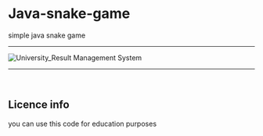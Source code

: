 # Java-snake-game
simple java snake game
<br>
<hr>

<img src="https://user-images.githubusercontent.com/75051796/120889379-615f0a80-c61a-11eb-86fb-5f0bf8e5df60.jpg" alt="University_Result Management System">

<hr>
<br>
<h2>Licence info</h2>
you can use this code for education purposes
